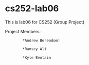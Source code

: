# cs252-lab06
This is lab06 for CS252 (Group Project)

Project Members:

			*Andrew Berendsen

			*Ramsey Ali

			*Kyle Bentain
  
  

